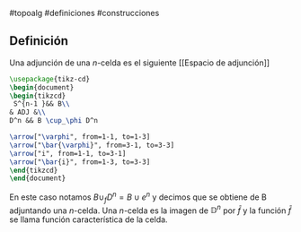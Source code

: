 #topoalg #definiciones #construcciones 

## Definición
Una adjunción de una $n$-celda es el siguiente [[Espacio de adjunción]] 
```tikz
\usepackage{tikz-cd}
\begin{document}
\begin{tikzcd}
 S^{n-1 }&& B\\
& ADJ &\\
D^n && B \cup_\phi D^n

\arrow["\varphi", from=1-1, to=1-3]
\arrow["\bar{\varphi}", from=3-1, to=3-3]
\arrow["i", from=1-1, to=3-1]
\arrow["\bar{i}", from=1-3, to=3-3]
\end{tikzcd}
\end{document}
```

En este caso notamos $B\cup_f D^n = B\cup e^n$ y decimos que se obtiene de B adjuntando una $n$-celda. Una $n$-celda es la imagen de $\mathbb{D}^n$ por $\bar{f}$ y la función $\bar{f}$ se llama función característica de la celda.